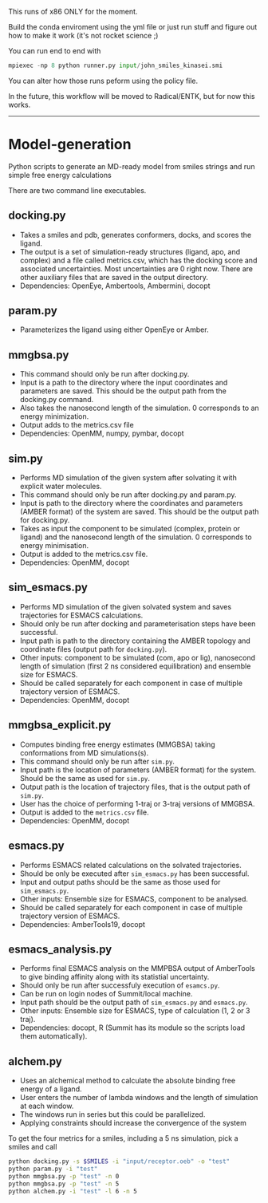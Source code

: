 This runs of x86 ONLY for the moment. 

Build the conda enviroment using the yml file or just run stuff and figure out how to make it work (it's not rocket science ;)

You can run end to end with 
```python 
mpiexec -np 8 python runner.py input/john_smiles_kinasei.smi
```

You can alter how those runs peform using the policy file.

In the future, this workflow will be moved to Radical/ENTK, but for now this works. 



---- 

# Model-generation
Python scripts to generate an MD-ready model from smiles strings and run simple free energy calculations 

There are two command line executables.

## docking.py
* Takes a smiles and pdb, generates conformers, docks, and scores the ligand.
* The output is a set of simulation-ready structures (ligand, apo, and complex) and a file called metrics.csv, which has the docking score and associated uncertainties. Most uncertainties are 0 right now. There are other auxiliary files that are saved in the output directory.
* Dependencies: OpenEye, Ambertools, Ambermini, docopt

## param.py
* Parameterizes the ligand using either OpenEye or Amber.

## mmgbsa.py
* This command should only be run after docking.py. 
* Input is a path to the directory where the input coordinates and parameters are saved. This should be the output path from the docking.py command.
* Also takes the nanosecond length of the simulation. 0 corresponds to an energy minimization.
* Output adds to the metrics.csv file
* Dependencies: OpenMM, numpy, pymbar, docopt

## sim.py
* Performs MD simulation of the given system after solvating it with explicit water molecules.
* This command should only be run after docking.py and param.py.
* Input is path to the directory where the coordinates and parameters (AMBER format) of the system are saved. This should be the output path for docking.py.
* Takes as input the component to be simulated (complex, protein or ligand) and the nanosecond length of the simulation. 0 corresponds to energy minimisation.
* Output is added to the metrics.csv file.
* Dependencies: OpenMM, docopt

## sim_esmacs.py
* Performs MD simulation of the given solvated system and saves trajectories for ESMACS calculations.
* Should only be run after docking and parameterisation steps have been successful.
* Input path is path to the directory containing the AMBER topology and coordinate files (output path for `docking.py`).
* Other inputs: component to be simulated (com, apo or lig), nanosecond length of simulation (first 2 ns considered equilibration) and ensemble size for ESMACS.
* Should be called separately for each component in case of multiple trajectory version of ESMACS.
* Dependencies: OpenMM, docopt

## mmgbsa_explicit.py
* Computes binding free energy estimates (MMGBSA) taking conformations from MD simulations(s).
* This command should only be run after `sim.py`.
* Input path is the location of parameters (AMBER format) for the system. Should be the same as used for `sim.py`.
* Output path is the location of trajectory files, that is the output path of `sim.py`.
* User has the choice of performing 1-traj or 3-traj versions of MMGBSA.
* Output is added to the `metrics.csv` file.
* Dependencies: OpenMM, docopt

## esmacs.py
* Performs ESMACS related calculations on the solvated trajectories.
* Should be only be executed after `sim_esmacs.py` has been successful.
* Input and output paths should be the same as those used for `sim_esmacs.py`.
* Other inputs: Ensemble size for ESMACS, component to be analysed.
* Should be called separately for each component in case of multiple trajectory version of ESMACS.
* Dependencies: AmberTools19, docopt

## esmacs_analysis.py
* Performs final ESMACS analysis on the MMPBSA output of AmberTools to give binding affinity along with its statistial uncertainty.
* Should only be run after successfuly execution of `esamcs.py`.
* Can be run on login nodes of Summit/local machine.
* Input path should be the output path of `sim_esmacs.py` and `esmacs.py`.
* Other inputs: Ensemble size for ESMACS, type of calculation (1, 2 or 3 traj).
* Dependencies: docopt, R (Summit has its module so the scripts load them automatically).

## alchem.py
* Uses an alchemical method to calculate the absolute binding free energy of a ligand.
* User enters the number of lambda windows and the length of simulation at each window.
* The windows run in series but this could be parallelized.
* Applying constraints should increase the convergence of the system

To get the four metrics for a smiles, including a 5 ns simulation, pick a smiles and call
~~~bash
python docking.py -s $SMILES -i "input/receptor.oeb" -o "test"
python param.py -i "test"
python mmgbsa.py -p "test" -n 0
python mmgbsa.py -p "test" -n 5
python alchem.py -i "test" -l 6 -n 5
~~~
